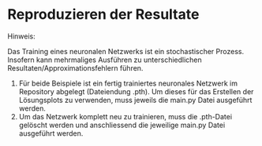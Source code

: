 # Reproduzieren der Resultate

Hinweis: 

Das Training eines neuronalen Netzwerks ist ein stochastischer Prozess. Insofern kann mehrmaliges Ausführen zu unterschiedlichen Resultaten/Approximationsfehlern führen.

1. Für beide Beispiele ist ein fertig trainiertes neuronales Netzwerk im Repository abgelegt (Dateiendung .pth). Um dieses für das Erstellen der Lösungsplots zu verwenden, muss jeweils die main.py Datei ausgeführt werden.
2. Um das Netzwerk komplett neu zu trainieren, muss die .pth-Datei gelöscht werden und anschliessend die jeweilige main.py Datei ausgeführt werden.